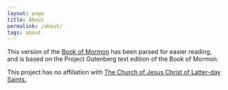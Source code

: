 ```yaml
---
layout: page
title: About
permalink: /about/
tags: about
---
```


This version of the [Book of Mormon](https://discover.mormon.org/en-us/topics/the-book-of-mormon/)
has been parsed for easier reading, and is based on the Project Gutenberg text edition of the Book of Mormon.

This project has no affiliation with
[The Church of Jesus Christ of Latter-day Saints.](https://lds.org/)
